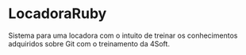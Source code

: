 LocadoraRuby
============

Sistema para uma locadora com o intuito de treinar os conhecimentos adquiridos sobre Git com o treinamento da 4Soft.
